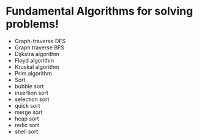 # Fundamental Algorithms for solving problems!
- Graph-traverse DFS
- Graph traverse BFS
- Dijkstra algorithm
- Floyd algorithm
- Kruskal algorithm
- Prim algorithm
- Sort
- bubble sort
- insertion sort
- selection sort
- quick sort
- merge sort
- heap sort
- redic sort
- shell sort